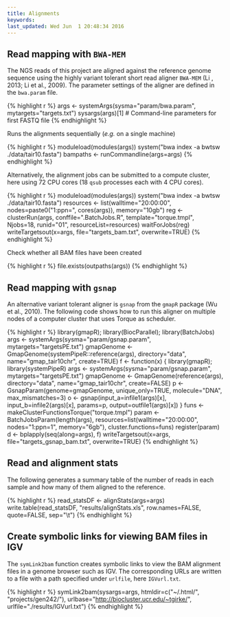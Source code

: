 ```yaml
---
title: Alignments
keywords: 
last_updated: Wed Jun  1 20:48:34 2016
---
```


## Read mapping with `BWA-MEM` 

The NGS reads of this project are aligned against the reference genome
sequence using the highly variant tolerant short read aligner `BWA-MEM`
(Li , 2013; Li et al., 2009). The parameter settings of the aligner are
defined in the `bwa.param` file.


{% highlight r %}
args <- systemArgs(sysma="param/bwa.param", mytargets="targets.txt")
sysargs(args)[1] # Command-line parameters for first FASTQ file
{% endhighlight %}


Runs the alignments sequentially (_e.g._ on a single machine)


{% highlight r %}
moduleload(modules(args))
system("bwa index -a bwtsw ./data/tair10.fasta")
bampaths <- runCommandline(args=args)
{% endhighlight %}

Alternatively, the alignment jobs can be submitted to a compute cluster,
here using 72 CPU cores (18 `qsub` processes each with 4 CPU cores).


{% highlight r %}
moduleload(modules(args))
system("bwa index -a bwtsw ./data/tair10.fasta")
resources <- list(walltime="20:00:00", nodes=paste0("1:ppn=", cores(args)), memory="10gb")
reg <- clusterRun(args, conffile=".BatchJobs.R", template="torque.tmpl", Njobs=18, runid="01", 
                  resourceList=resources)
waitForJobs(reg)
writeTargetsout(x=args, file="targets_bam.txt", overwrite=TRUE)
{% endhighlight %}

Check whether all BAM files have been created


{% highlight r %}
file.exists(outpaths(args))
{% endhighlight %}

## Read mapping with `gsnap` 

An alternative variant tolerant aligner is `gsnap` from the `gmapR` package
(Wu et al., 2010). The following code shows how to run this aligner on
multiple nodes of a computer cluster that uses Torque as scheduler.


{% highlight r %}
library(gmapR); library(BiocParallel); library(BatchJobs)
args <- systemArgs(sysma="param/gsnap.param", mytargets="targetsPE.txt")
gmapGenome <- GmapGenome(systemPipeR::reference(args), directory="data", name="gmap_tair10chr", create=TRUE)
f <- function(x) {
    library(gmapR); library(systemPipeR)
    args <- systemArgs(sysma="param/gsnap.param", mytargets="targetsPE.txt")
    gmapGenome <- GmapGenome(reference(args), directory="data", name="gmap_tair10chr", create=FALSE)
    p <- GsnapParam(genome=gmapGenome, unique_only=TRUE, molecule="DNA", max_mismatches=3)
    o <- gsnap(input_a=infile1(args)[x], input_b=infile2(args)[x], params=p, output=outfile1(args)[x])
}
funs <- makeClusterFunctionsTorque("torque.tmpl")
param <- BatchJobsParam(length(args), resources=list(walltime="20:00:00", nodes="1:ppn=1", memory="6gb"), cluster.functions=funs)
register(param)
d <- bplapply(seq(along=args), f)
writeTargetsout(x=args, file="targets_gsnap_bam.txt", overwrite=TRUE)
{% endhighlight %}


## Read and alignment stats

The following generates a summary table of the number of reads in each
sample and how many of them aligned to the reference.


{% highlight r %}
read_statsDF <- alignStats(args=args) 
write.table(read_statsDF, "results/alignStats.xls", row.names=FALSE, quote=FALSE, sep="\t")
{% endhighlight %}


## Create symbolic links for viewing BAM files in IGV

The `symLink2bam` function creates symbolic links to view the BAM alignment files in a
genome browser such as IGV. The corresponding URLs are written to a file
with a path specified under `urlfile`, here `IGVurl.txt`.


{% highlight r %}
symLink2bam(sysargs=args, htmldir=c("~/.html/", "projects/gen242/"), 
            urlbase="http://biocluster.ucr.edu/~tgirke/", 
            urlfile="./results/IGVurl.txt")
{% endhighlight %}



